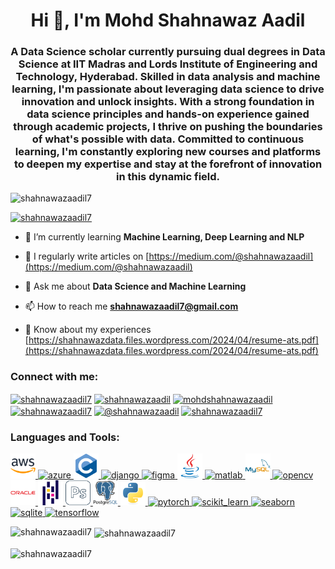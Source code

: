 <h1 align="center">Hi 👋, I'm Mohd Shahnawaz Aadil</h1>
<h3 align="center">A Data Science scholar currently pursuing dual degrees in Data Science at IIT Madras and Lords Institute of Engineering and Technology, Hyderabad. Skilled in data analysis and machine learning, I'm passionate about leveraging data science to drive innovation and unlock insights. With a strong foundation in data science principles and hands-on experience gained through academic projects, I thrive on pushing the boundaries of what's possible with data. Committed to continuous learning, I'm constantly exploring new courses and platforms to deepen my expertise and stay at the forefront of innovation in this dynamic field.</h3>

<p align="left"> <img src="https://komarev.com/ghpvc/?username=shahnawazaadil7&label=Profile%20views&color=0e75b6&style=flat" alt="shahnawazaadil7" /> </p>

<p align="left"> <a href="https://github.com/ryo-ma/github-profile-trophy"><img src="https://github-profile-trophy.vercel.app/?username=shahnawazaadil7" alt="shahnawazaadil7" /></a> </p>

- 🌱 I’m currently learning **Machine Learning, Deep Learning and NLP**

- 📝 I regularly write articles on [https://medium.com/@shahnawazaadil](https://medium.com/@shahnawazaadil)

- 💬 Ask me about **Data Science and Machine Learning**

- 📫 How to reach me **shahnawazaadil7@gmail.com**

- 📄 Know about my experiences [https://shahnawazdata.files.wordpress.com/2024/04/resume-ats.pdf](https://shahnawazdata.files.wordpress.com/2024/04/resume-ats.pdf)

<h3 align="left">Connect with me:</h3>
<p align="left">
<a href="https://twitter.com/shahnawazaadil7" target="blank"><img align="center" src="https://raw.githubusercontent.com/rahuldkjain/github-profile-readme-generator/master/src/images/icons/Social/twitter.svg" alt="shahnawazaadil7" height="30" width="40" /></a>
<a href="https://linkedin.com/in/shahnawazaadil" target="blank"><img align="center" src="https://raw.githubusercontent.com/rahuldkjain/github-profile-readme-generator/master/src/images/icons/Social/linked-in-alt.svg" alt="shahnawazaadil" height="30" width="40" /></a>
<a href="https://kaggle.com/mohdshahnawazaadil" target="blank"><img align="center" src="https://raw.githubusercontent.com/rahuldkjain/github-profile-readme-generator/master/src/images/icons/Social/kaggle.svg" alt="mohdshahnawazaadil" height="30" width="40" /></a>
<a href="https://instagram.com/shahnawazaadil7" target="blank"><img align="center" src="https://raw.githubusercontent.com/rahuldkjain/github-profile-readme-generator/master/src/images/icons/Social/instagram.svg" alt="shahnawazaadil7" height="30" width="40" /></a>
<a href="https://medium.com/@shahnawazaadil" target="blank"><img align="center" src="https://raw.githubusercontent.com/rahuldkjain/github-profile-readme-generator/master/src/images/icons/Social/medium.svg" alt="@shahnawazaadil" height="30" width="40" /></a>
<a href="https://www.hackerrank.com/shahnawazaadil7" target="blank"><img align="center" src="https://raw.githubusercontent.com/rahuldkjain/github-profile-readme-generator/master/src/images/icons/Social/hackerrank.svg" alt="shahnawazaadil7" height="30" width="40" /></a>
</p>

<h3 align="left">Languages and Tools:</h3>
<p align="left"> <a href="https://aws.amazon.com" target="_blank" rel="noreferrer"> <img src="https://raw.githubusercontent.com/devicons/devicon/master/icons/amazonwebservices/amazonwebservices-original-wordmark.svg" alt="aws" width="40" height="40"/> </a> <a href="https://azure.microsoft.com/en-in/" target="_blank" rel="noreferrer"> <img src="https://www.vectorlogo.zone/logos/microsoft_azure/microsoft_azure-icon.svg" alt="azure" width="40" height="40"/> </a> <a href="https://www.cprogramming.com/" target="_blank" rel="noreferrer"> <img src="https://raw.githubusercontent.com/devicons/devicon/master/icons/c/c-original.svg" alt="c" width="40" height="40"/> </a> <a href="https://www.djangoproject.com/" target="_blank" rel="noreferrer"> <img src="https://cdn.worldvectorlogo.com/logos/django.svg" alt="django" width="40" height="40"/> </a> <a href="https://www.figma.com/" target="_blank" rel="noreferrer"> <img src="https://www.vectorlogo.zone/logos/figma/figma-icon.svg" alt="figma" width="40" height="40"/> </a> <a href="https://www.java.com" target="_blank" rel="noreferrer"> <img src="https://raw.githubusercontent.com/devicons/devicon/master/icons/java/java-original.svg" alt="java" width="40" height="40"/> </a> <a href="https://www.mathworks.com/" target="_blank" rel="noreferrer"> <img src="https://upload.wikimedia.org/wikipedia/commons/2/21/Matlab_Logo.png" alt="matlab" width="40" height="40"/> </a> <a href="https://www.mysql.com/" target="_blank" rel="noreferrer"> <img src="https://raw.githubusercontent.com/devicons/devicon/master/icons/mysql/mysql-original-wordmark.svg" alt="mysql" width="40" height="40"/> </a> <a href="https://opencv.org/" target="_blank" rel="noreferrer"> <img src="https://www.vectorlogo.zone/logos/opencv/opencv-icon.svg" alt="opencv" width="40" height="40"/> </a> <a href="https://www.oracle.com/" target="_blank" rel="noreferrer"> <img src="https://raw.githubusercontent.com/devicons/devicon/master/icons/oracle/oracle-original.svg" alt="oracle" width="40" height="40"/> </a> <a href="https://pandas.pydata.org/" target="_blank" rel="noreferrer"> <img src="https://raw.githubusercontent.com/devicons/devicon/2ae2a900d2f041da66e950e4d48052658d850630/icons/pandas/pandas-original.svg" alt="pandas" width="40" height="40"/> </a> <a href="https://www.photoshop.com/en" target="_blank" rel="noreferrer"> <img src="https://raw.githubusercontent.com/devicons/devicon/master/icons/photoshop/photoshop-line.svg" alt="photoshop" width="40" height="40"/> </a> <a href="https://www.postgresql.org" target="_blank" rel="noreferrer"> <img src="https://raw.githubusercontent.com/devicons/devicon/master/icons/postgresql/postgresql-original-wordmark.svg" alt="postgresql" width="40" height="40"/> </a> <a href="https://www.python.org" target="_blank" rel="noreferrer"> <img src="https://raw.githubusercontent.com/devicons/devicon/master/icons/python/python-original.svg" alt="python" width="40" height="40"/> </a> <a href="https://pytorch.org/" target="_blank" rel="noreferrer"> <img src="https://www.vectorlogo.zone/logos/pytorch/pytorch-icon.svg" alt="pytorch" width="40" height="40"/> </a> <a href="https://scikit-learn.org/" target="_blank" rel="noreferrer"> <img src="https://upload.wikimedia.org/wikipedia/commons/0/05/Scikit_learn_logo_small.svg" alt="scikit_learn" width="40" height="40"/> </a> <a href="https://seaborn.pydata.org/" target="_blank" rel="noreferrer"> <img src="https://seaborn.pydata.org/_images/logo-mark-lightbg.svg" alt="seaborn" width="40" height="40"/> </a> <a href="https://www.sqlite.org/" target="_blank" rel="noreferrer"> <img src="https://www.vectorlogo.zone/logos/sqlite/sqlite-icon.svg" alt="sqlite" width="40" height="40"/> </a> <a href="https://www.tensorflow.org" target="_blank" rel="noreferrer"> <img src="https://www.vectorlogo.zone/logos/tensorflow/tensorflow-icon.svg" alt="tensorflow" width="40" height="40"/> </a> </p>

<p><img align="left" src="https://github-readme-stats.vercel.app/api/top-langs?username=shahnawazaadil7&show_icons=true&locale=en&layout=compact" alt="shahnawazaadil7" /></p>

<p>&nbsp;<img align="center" src="https://github-readme-stats.vercel.app/api?username=shahnawazaadil7&show_icons=true&locale=en" alt="shahnawazaadil7" /></p>

<p><img align="center" src="https://github-readme-streak-stats.herokuapp.com/?user=shahnawazaadil7&" alt="shahnawazaadil7" /></p>
